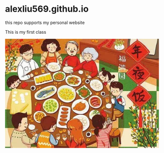 # alexliu569.github.io
this repo supports my personal website

This is my first class 

![](2082667d37254c32b8301441266da743.jpeg)
